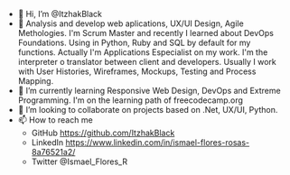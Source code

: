 - 👋 Hi, I’m @ItzhakBlack
- 👀 Analysis and develop web aplications, UX/UI Design, Agile Methologies. I'm Scrum Master and recently I learned about DevOps Foundations. Using
     in Python, Ruby and SQL by default for my functions.
     Actually I'm Applications Especialist on my work. I'm the interpreter o translator between client and developers. Usually I work with User Histories, Wireframes,
     Mockups, Testing and Process Mapping.
- 🌱 I’m currently learning Responsive Web Design, DevOps and Extreme Programming. I'm on the learning path of freecodecamp.org
- 💞️ I’m looking to collaborate on projects based on .Net, UX/UI, Python.
- 📫 How to reach me 
     - GitHub   https://github.com/ItzhakBlack
     - LinkedIn https://www.linkedin.com/in/ismael-flores-rosas-8a76521a2/
     - Twitter  @Ismael_Flores_R

<!---
ItzhakBlack/ItzhakBlack is a ✨ special ✨ repository because its `README.md` (this file) appears on your GitHub profile.
You can click the Preview link to take a look at your changes.
--->
